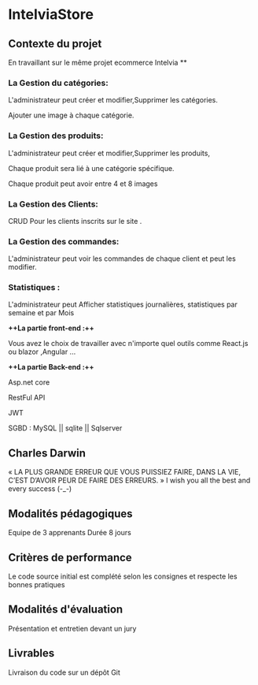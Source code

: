 # IntelviaStore
## Contexte du projet

En travaillant sur le même projet ecommerce Intelvia **

### La Gestion du catégories:

L'administrateur peut créer et modifier,Supprimer les catégories.

Ajouter une image à chaque catégorie.

### La Gestion des produits:

L'administrateur peut créer et modifier,Supprimer les produits,

Chaque produit sera lié à une catégorie spécifique.

Chaque produit peut avoir entre 4 et 8 images

### La Gestion des Clients:

CRUD Pour les clients inscrits sur le site .

### La Gestion des commandes:

L'administrateur peut voir les commandes de chaque client et peut les modifier.

### Statistiques :

L'administrateur peut Afficher statistiques journalières, statistiques par semaine et par Mois

**++La partie front-end :++**

Vous avez le choix de travailler avec n'importe quel outils comme React.js ou blazor ,Angular ...

**++La partie Back-end :++**

Asp.net core

RestFul API

JWT

SGBD : MySQL || sqlite || Sqlserver
​
## Charles Darwin

« LA PLUS GRANDE ERREUR QUE VOUS PUISSIEZ FAIRE, DANS LA VIE, C’EST D’AVOIR PEUR DE FAIRE DES ERREURS. »
I wish you all the best and every success (-_-)

## Modalités pédagogiques
Equipe de 3 apprenants Durée 8 jours

## Critères de performance
Le code source initial est complété selon les consignes et respecte les bonnes pratiques

## Modalités d'évaluation
Présentation et entretien devant un jury

## Livrables
Livraison du code sur un dépôt Git
